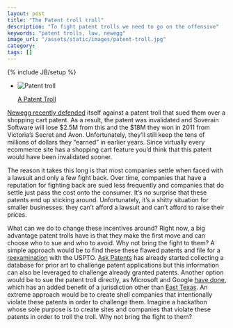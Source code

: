 ```yaml
---
layout: post
title: "The Patent troll troll"
description: "To fight patent trolls we need to go on the offensive"
keywords: "patent trolls, law, newegg"
image_url: "/assets/static/images/patent-troll.jpg"
category:
tags: []
---
```

{% include JB/setup %}
<ul class="thumbnails">
  <li class="span6 offset1">
    <div class="thumbnail" style="border:none;">
      <img src="{{ IMG_PATH }}patent-troll.jpg" alt="Patent troll">
      <p class="center"><a href="http://www.article-3.com/fending-off-trolls-and-avoiding-elephants-99273">A Patent Troll</a></p>
    </div>
  </li>
</ul>

<p><a href="http://arstechnica.com/tech-policy/2013/01/how-newegg-crushed-the-shopping-cart-patent-and-saved-online-retail/">Newegg recently defended</a> itself against a patent troll that sued them over a shopping cart patent. As a result, the patent was invalidated and Soverain Software will lose $2.5M from this and the $18M they won in 2011 from Victoria’s Secret and Avon. Unfortunately, they’ll still keep the tens of millions of dollars they “earned” in earlier years. Since virtually every ecommerce site has a shopping cart feature you’d think that this patent would have been invalidated sooner.</p>

The reason it takes this long is that most companies settle when faced with a lawsuit and only a few fight back. Over time, companies that have a reputation for fighting back are sued less frequently and companies that do settle just pass the cost onto the consumer. It’s no surprise that these patents end up sticking around. Unfortunately, it’s a shitty situation for smaller businesses: they can’t afford a lawsuit and can’t afford to raise their prices.

What can we do to change these incentives around? Right now, a big advantage patent trolls have is that they make the first move and can choose who to sue and who to avoid. Why not bring the fight to them? A simple approach would be to find these these flawed patents and file for a <a href="http://en.wikipedia.org/wiki/Reexamination">reexamination</a> with the USPTO. <a href="http://patents.stackexchange.com/">Ask Patents</a> has already started collecting a database for prior art to challenge patent applications but this information can also be leveraged to challenge already granted patents. Another option would be to sue the patent troll directly, as Microsoft and Google <a href="http://www.fosspatents.com/2011/03/microsoft-and-google-jointly-sue-geotag.html">have done</a>, which has an added benefit of a jurisdiction other than <a href="http://www.thejuryexpert.com/2010/03/east-texas-jurors-and-patent-litigation/">East Texas</a>. An extreme approach would be to create shell companies that intentionally violate these patents in order to challenge them. Imagine a hackathon whose sole purpose is to create sites and companies that violate these patents in order to troll the troll. Why not bring the fight to them?